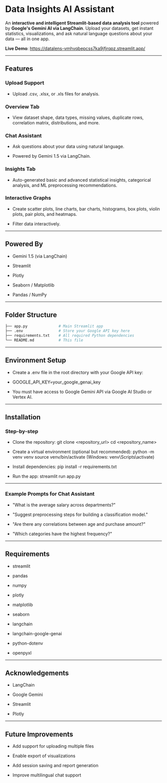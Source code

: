 # **Data Insights AI Assistant** 

An **interactive and intelligent Streamlit-based data analysis tool** powered by **Google's Gemini AI via LangChain**. Upload your datasets, get instant statistics, visualizations, and ask natural language questions about your data — all in one app.

**Live Demo**: https://datalens-vmhvqbepcss7ka9jfjrqpz.streamlit.app/

---

## **Features**

### **Upload Support**

  - Upload .csv, .xlsx, or .xls files for analysis.

### **Overview Tab**

  - View dataset shape, data types, missing values, duplicate rows, correlation matrix, distributions, and more.

### **Chat Assistant**

  - Ask questions about your data using natural language.

  - Powered by Gemini 1.5 via LangChain.

### **Insights Tab**

  - Auto-generated basic and advanced statistical insights, categorical analysis, and ML preprocessing recommendations.

### **Interactive Graphs**

  - Create scatter plots, line charts, bar charts, histograms, box plots, violin plots, pair plots, and heatmaps.

  - Filter data interactively.

---

## **Powered By**

  - Gemini 1.5 (via LangChain)

  - Streamlit

  - Plotly

  - Seaborn / Matplotlib

  - Pandas / NumPy

---

## **Folder Structure**

  ```bash
├── app.py              # Main Streamlit app
├── .env                # Store your Google API key here
├── requirements.txt    # All required Python dependencies
└── README.md           # This file
```

---

## **Environment Setup** 

  - Create a .env file in the root directory with your Google API key:

  - GOOGLE_API_KEY=your_google_genai_key

  - You must have access to Google Gemini API via Google AI Studio or Vertex AI.

---

## **Installation**
### **Step-by-step**

  - Clone the repository:
    git clone <repository_url>
    cd <repository_name>

  - Create a virtual environment (optional but recommended):
    python -m venv venv
    source venv/bin/activate (Windows: venv\Scripts\activate)

  - Install dependencies: pip install -r requirements.txt

  - Run the app: streamlit run app.py

---

### **Example Prompts for Chat Assistant**

  - "What is the average salary across departments?"

  - "Suggest preprocessing steps for building a classification model."

  - "Are there any correlations between age and purchase amount?"

  - "Which categories have the highest frequency?"

---

## **Requirements**

  - streamlit

  - pandas

  - numpy

  - plotly

  - matplotlib

  - seaborn

  - langchain

  - langchain-google-genai

  - python-dotenv

  - openpyxl

---

## **Acknowledgements**

  - LangChain

  - Google Gemini

  - Streamlit

  - Plotly

---

## **Future Improvements**

  - Add support for uploading multiple files

  - Enable export of visualizations

  - Add session saving and report generation

  - Improve multilingual chat support
